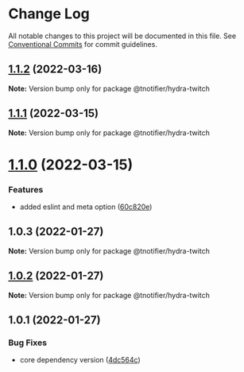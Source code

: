 # Change Log

All notable changes to this project will be documented in this file.
See [Conventional Commits](https://conventionalcommits.org) for commit guidelines.

## [1.1.2](https://github.com/tnotifier/hydra/compare/@tnotifier/hydra-twitch@1.1.1...@tnotifier/hydra-twitch@1.1.2) (2022-03-16)

**Note:** Version bump only for package @tnotifier/hydra-twitch





## [1.1.1](https://github.com/tnotifier/hydra/compare/@tnotifier/hydra-twitch@1.1.0...@tnotifier/hydra-twitch@1.1.1) (2022-03-15)

**Note:** Version bump only for package @tnotifier/hydra-twitch





# [1.1.0](https://github.com/tnotifier/hydra/compare/@tnotifier/hydra-twitch@1.0.3...@tnotifier/hydra-twitch@1.1.0) (2022-03-15)


### Features

* added eslint and meta option ([60c820e](https://github.com/tnotifier/hydra/commit/60c820e6c53250cdf3d35925a269e2142e2e89cf))





## 1.0.3 (2022-01-27)

**Note:** Version bump only for package @tnotifier/hydra-twitch





## [1.0.2](https://github.com/tnotifier/hydra/compare/@tnotifier/hydra-twitch@1.0.1...@tnotifier/hydra-twitch@1.0.2) (2022-01-27)

**Note:** Version bump only for package @tnotifier/hydra-twitch





## 1.0.1 (2022-01-27)


### Bug Fixes

* core dependency version ([4dc564c](https://github.com/tnotifier/hydra/commit/4dc564cbff42c3780f0b32d1867a7dce97b27a28))
